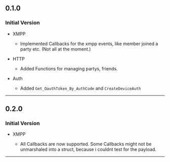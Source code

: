 ## 0.1.0


### Initial Version

* XMPP

  * Implemented Callbacks for the xmpp events, like member joined a party etc. (Not all at the moment.)

* HTTP

  * Added Functions for managing partys, friends. 

* Auth
  
  * Added `Get_OauthToken_By_AuthCode` and `CreateDeviceAuth`



<hr>

## 0.2.0


### Initial Version

* XMPP

  * All Callbacks are now supported. Some Callbacks might not be unmarshaled into a struct, because i couldnt test for the payload. 

<hr>
